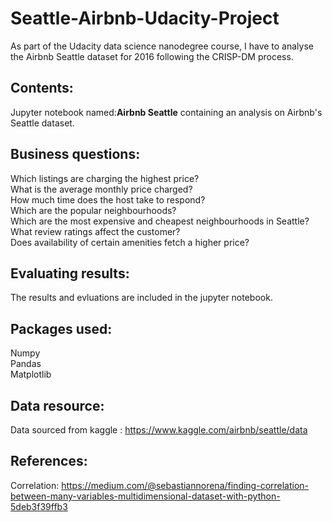 # Seattle-Airbnb-Udacity-Project

As part of the Udacity data science nanodegree course, I have to analyse the Airbnb Seattle dataset for 2016 following the CRISP-DM process.

## Contents:
Jupyter notebook named:__Airbnb Seattle__ containing an analysis on Airbnb's Seattle dataset.

## Business questions:
  Which listings are charging the highest price?<br>
  What is the average monthly price charged?<br>
  How much time does the host take to respond?<br>
  Which are the popular neighbourhoods?<br>
  Which are the most expensive and cheapest neighbourhoods in Seattle?<br>
  What review ratings affect the customer?<br>
  Does availability of certain amenities fetch a higher price?<br>

## Evaluating results:
The results and evluations are included in the jupyter notebook.

## Packages used:
Numpy<br>
Pandas<br>
Matplotlib

## Data resource:

Data sourced from kaggle : https://www.kaggle.com/airbnb/seattle/data

## References:

Correlation: https://medium.com/@sebastiannorena/finding-correlation-between-many-variables-multidimensional-dataset-with-python-5deb3f39ffb3

